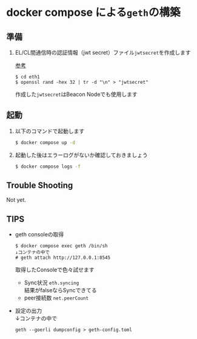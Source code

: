 # docker compose による`geth`の構築

## 準備
1. EL/CL間通信時の認証情報（jwt secret）ファイル`jwtsecret`を作成します  

    [参考](https://docs.prylabs.network/docs/execution-node/authentication)
    ```
    $ cd eth1
    $ openssl rand -hex 32 | tr -d "\n" > "jwtsecret"
    ```
    作成した`jwtsecret`はBeacon Nodeでも使用します
## 起動

1. 以下のコマンドで起動します
    ```sh
    $ docker compose up -d
    ```
1. 起動した後はエラーログがないか確認しておきましょう
    ```sh
    $ docker compose logs -f
    ```

## Trouble Shooting
Not yet.


## TIPS
- geth consoleの取得
    ```
    $ docker compose exec geth /bin/sh
    ↓コンテナの中で
    # geth attach http://127.0.0.1:8545
    ```

    取得したConsoleで色々試せます
    - Sync状況  `eth.syncing`  
    結果がfalseならSyncできてる
    - peer接続数  `net.peerCount`


- 設定の出力  
    ↓コンテナの中で
    ```
    geth --goerli dumpconfig > geth-config.toml
    ```
